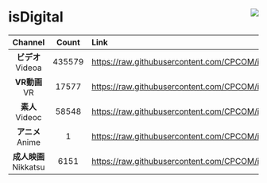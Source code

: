 # isDigital <img align="right" src="https://img.shields.io/github/last-commit/CPCOM/isDigital"/>  
  
| Channel | Count | Link |  
| :-----: | :---: | :--- |  
|**ビデオ**<br />Videoa | 435579 | https://raw.githubusercontent.com/CPCOM/isDigital/main/Videoa.txt |  
|**VR動画**<br />VR | 17577 | https://raw.githubusercontent.com/CPCOM/isDigital/main/VR.txt |  
|**素人**<br />Videoc | 58548 | https://raw.githubusercontent.com/CPCOM/isDigital/main/Videoc.txt |  
|**アニメ**<br />Anime | 1 | https://raw.githubusercontent.com/CPCOM/isDigital/main/Anime.txt |  
|**成人映画**<br />Nikkatsu | 6151 | https://raw.githubusercontent.com/CPCOM/isDigital/main/Nikkatsu.txt |  